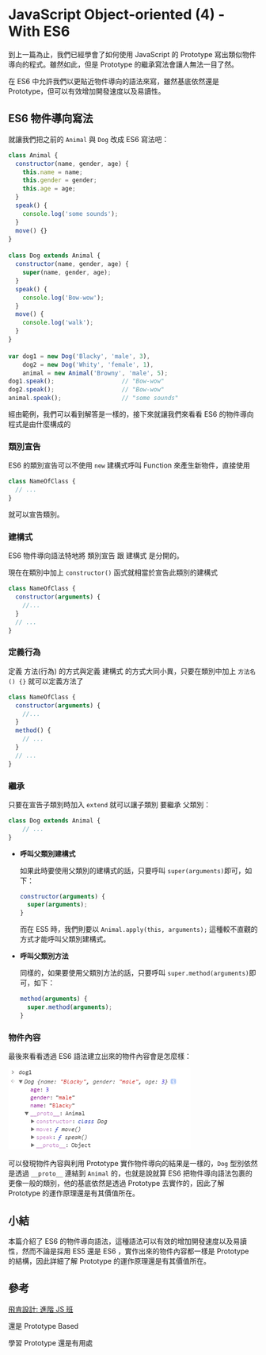 # JavaScript Object-oriented (4) - With ES6

到上一篇為止，我們已經學會了如何使用 JavaScript 的 Prototype 寫出類似物件導向的程式。雖然如此，但是 Prototype 的繼承寫法會讓人無法一目了然。

在 ES6 中允許我們以更貼近物件導向的語法來寫，雖然基底依然還是 Prototype，但可以有效增加開發速度以及易讀性。



## ES6 物件導向寫法

就讓我們把之前的 `Animal` 與 `Dog` 改成 ES6 寫法吧：

```javascript
class Animal {
  constructor(name, gender, age) {
    this.name = name;
  	this.gender = gender;
  	this.age = age;
  }
  speak() {
  	console.log('some sounds');
  }
  move() {}
}

class Dog extends Animal {
  constructor(name, gender, age) {
    super(name, gender, age);
  }
  speak() {
  	console.log('Bow-wow');
  }
  move() {
    console.log('walk');
  }
}

var dog1 = new Dog('Blacky', 'male', 3),
    dog2 = new Dog('Whity', 'female', 1),
    animal = new Animal('Browny', 'male', 5);
dog1.speak();					// "Bow-wow"
dog2.speak();					// "Bow-wow"
animal.speak();					// "some sounds"
```

經由範例，我們可以看到解答是一樣的，接下來就讓我們來看看 ES6 的物件導向程式是由什麼構成的

### 類別宣告

ES6 的類別宣告可以不使用 `new` 建構式呼叫 Function 來產生新物件，直接使用

```javascript
class NameOfClass {
  // ...
}
```

就可以宣告類別。

### 建構式

ES6 物件導向語法特地將 類別宣告 跟 建構式 是分開的。

現在在類別中加上 `constructor()` 函式就相當於宣告此類別的建構式

```javascript
class NameOfClass {
  constructor(arguments) {
	//...
  }
  // ...
}
```

### 定義行為

定義 方法(行為) 的方式與定義 建構式 的方式大同小異，只要在類別中加上 `方法名() {}` 就可以定義方法了

```javascript
class NameOfClass {
  constructor(arguments) {
	//...
  }
  method() {
    // ...
  }
  // ...
}
```

### 繼承

只要在宣告子類別時加入 `extend` 就可以讓子類別 要繼承 父類別：

```javascript
class Dog extends Animal {
	// ...  
}
```

* **呼叫父類別建構式**

  如果此時要使用父類別的建構式的話，只要呼叫 `super(arguments)`即可，如下：

  ```javascript
  constructor(arguments) {
    super(arguments);
  }
  ```

  而在 ES5 時，我們則要以 `Animal.apply(this, arguments);` 這種較不直觀的方式才能呼叫父類別建構式。

* **呼叫父類別方法**

  同樣的，如果要使用父類別方法的話，只要呼叫 `super.method(arguments)`即可，如下：

  ```javascript
  method(arguments) {
    super.method(arguments);
  }
  ```

  ### 

### 物件內容

最後來看看透過 ES6 語法建立出來的物件內容會是怎麼樣：

![../Image/23_Object-oriented-4/Object-oriented-4-1.png](../Image/23_Object-oriented-4/Object-oriented-4-1.png)

可以發現物件內容與利用 Prototype 實作物件導向的結果是一樣的，`Dog` 型別依然是透過 `__proto__` 連結到 `Animal` 的，也就是說就算 ES6 把物件導向語法包裹的更像一般的類別，他的基底依然是透過 Prototype 去實作的，因此了解 Prototype 的運作原理還是有其價值所在。



## 小結

本篇介紹了 ES6 的物件導向語法，這種語法可以有效的增加開發速度以及易讀性，然而不論是採用 ES5 還是 ES6 ，實作出來的物件內容都一樣是 Prototype 的結構，因此詳細了解 Prototype 的運作原理還是有其價值所在。



## 參考

[飛肯設計: 進階 JS 班](http://www.flycan.com.tw/course/course-javascript-adv.php)



還是 Prototype Based

學習 Prototype 還是有用處